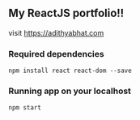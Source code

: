 ## My ReactJS portfolio!! 
visit https://adithyabhat.com

### Required dependencies
`npm install react react-dom --save`

### Running app on your localhost
`npm start`


